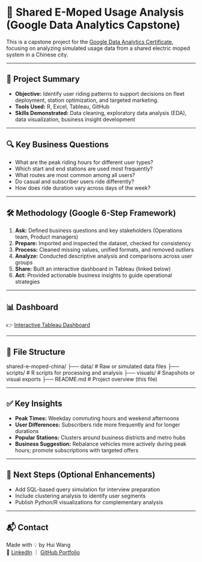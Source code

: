 # 🛵 Shared E-Moped Usage Analysis (Google Data Analytics Capstone)

This is a capstone project for the [Google Data Analytics Certificate](https://www.coursera.org/professional-certificates/google-data-analytics), focusing on analyzing simulated usage data from a shared electric moped system in a Chinese city.

---

## 📌 Project Summary

- **Objective:** Identify user riding patterns to support decisions on fleet deployment, station optimization, and targeted marketing.
- **Tools Used:** R, Excel, Tableau, GitHub
- **Skills Demonstrated:** Data cleaning, exploratory data analysis (EDA), data visualization, business insight development

---

## 🔍 Key Business Questions

- What are the peak riding hours for different user types?
- Which start and end stations are used most frequently?
- What routes are most common among all users?
- Do casual and subscriber users ride differently?
- How does ride duration vary across days of the week?

---

## 🛠️ Methodology (Google 6-Step Framework)

1. **Ask:** Defined business questions and key stakeholders (Operations team, Product managers)
2. **Prepare:** Imported and inspected the dataset, checked for consistency
3. **Process:** Cleaned missing values, unified formats, and removed outliers
4. **Analyze:** Conducted descriptive analysis and comparisons across user groups
5. **Share:** Built an interactive dashboard in Tableau (linked below)
6. **Act:** Provided actionable business insights to guide operational strategies

---

## 📊 Dashboard

👉 [Interactive Tableau Dashboard](https://public.tableau.com/app/profile/hui.wang3308/viz/E-MopedUsageAnalysisCapstoneforGoogleDataAnalytics/SharedE-MopedUsageDashboard)

---

## 📁 File Structure
shared-e-moped-china/
├── data/ # Raw or simulated data files
├── scripts/ # R scripts for processing and analysis
├── visuals/ # Snapshots or visual exports
├── README.md # Project overview (this file)

---

## ✅ Key Insights

- **Peak Times:** Weekday commuting hours and weekend afternoons
- **User Differences:** Subscribers ride more frequently and for longer durations
- **Popular Stations:** Clusters around business districts and metro hubs
- **Business Suggestion:** Rebalance vehicles more actively during peak hours; promote subscriptions with targeted offers

---

## 📌 Next Steps (Optional Enhancements)

- Add SQL-based query simulation for interview preparation
- Include clustering analysis to identify user segments
- Publish Python/R visualizations for complementary analysis

---

## 📬 Contact

Made with 💡 by Hui Wang  
🔗 [LinkedIn](https://www.linkedin.com/in/hazelnuthui) ｜ [GitHub Portfolio](https://github.com/HazelnutHui)
